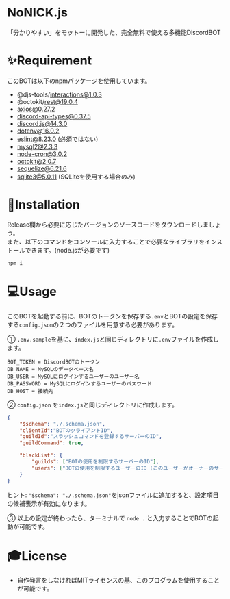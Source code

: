 # NoNICK.js
「分かりやすい」をモットーに開発した、完全無料で使える多機能DiscordBOT

# ✨Requirement
このBOTは以下のnpmパッケージを使用しています。

* @djs-tools/interactions@1.0.3
* @octokit/rest@19.0.4
* axios@0.27.2
* discord-api-types@0.37.5
* discord.js@14.3.0
* dotenv@16.0.2
* eslint@8.23.0 (必須ではない)
* mysql2@2.3.3
* node-cron@3.0.2
* octokit@2.0.7
* sequelize@6.21.6
* sqlite3@5.0.11 (SQLiteを使用する場合のみ)

# 🔮Installation
Release欄から必要に応じたバージョンのソースコードをダウンロードしましょう。  
また、以下のコマンドをコンソールに入力することで必要なライブラリをインストールできます。(node.jsが必要です)
```npm
npm i
```

# 💻Usage
このBOTを起動する前に、BOTのトークンを保存する`.env`とBOTの設定を保存する`config.json`の２つのファイルを用意する必要があります。

① `.env.sample`を基に、`index.js`と同じディレクトリに`.env`ファイルを作成します。  
```
BOT_TOKEN = DiscordBOTのトークン
DB_NAME = MySQLのデータベース名
DB_USER = MySQLにログインするユーザーのユーザー名
DB_PASSWORD = MySQLにログインするユーザーのパスワード
DB_HOST = 接続先
```
② `config.json` を`index.js`と同じディレクトリに作成します。
```json
{
    "$schema": "./.schema.json",
    "clientId":"BOTのクライアントID",
    "guildId":"スラッシュコマンドを登録するサーバーのID",
    "guildCommand": true,

    "blackList": {
        "guilds": ["BOTの使用を制限するサーバーのID"],
        "users": ["BOTの使用を制限するユーザーのID (このユーザーがオーナーのサーバーが使用できなくなります)"]
    }
}
```
ヒント: `"$schema": "./.schema.json"`をjsonファイルに追加すると、設定項目の候補表示が有効になります。

③ 以上の設定が終わったら、ターミナルで `node .` と入力することでBOTの起動が可能です。

# 🎓License
* 自作発言をしなければMITライセンスの基、このプログラムを使用することが可能です。